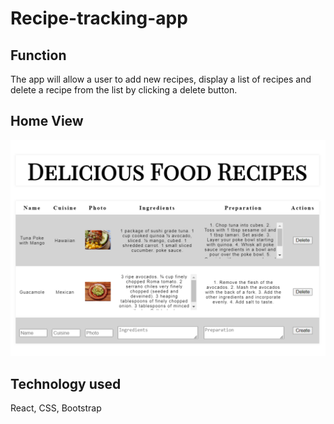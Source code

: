 # Recipe-tracking-app

## Function
The app will allow a user to add new recipes, display a list of recipes and delete a recipe from the list by clicking a delete button.

## Home View
![app view](./RecipeApp.png)

## Technology used
React, CSS, Bootstrap
